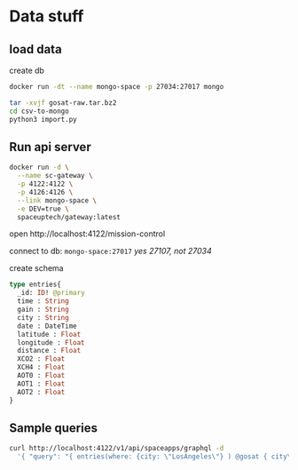 # Data stuff

## load data

create db
```sh
docker run -dt --name mongo-space -p 27034:27017 mongo
```

```sh
tar -xvjf gosat-raw.tar.bz2
cd csv-to-mongo
python3 import.py
```

## Run api server

```sh
docker run -d \
  --name sc-gateway \
  -p 4122:4122 \
  -p 4126:4126 \
  --link mongo-space \
  -e DEV=true \
  spaceuptech/gateway:latest
```

open http://localhost:4122/mission-control

connect to db: `mongo-space:27017` _yes 27107, not 27034_

create schema

```graphql
type entries{
  _id: ID! @primary
  time : String
  gain : String
  city : String
  date : DateTime
  latitude : Float
  longitude : Float
  distance : Float
  XCO2 : Float
  XCH4 : Float
  AOT0 : Float
  AOT1 : Float
  AOT2 : Float
}
```

## Sample queries

```sh
curl http://localhost:4122/v1/api/spaceapps/graphql -d
  '{ "query": "{ entries(where: {city: \"LosAngeles\"} ) @gosat { city\n date\n latitude\n longitude\n XCO2 } }" }'
```
